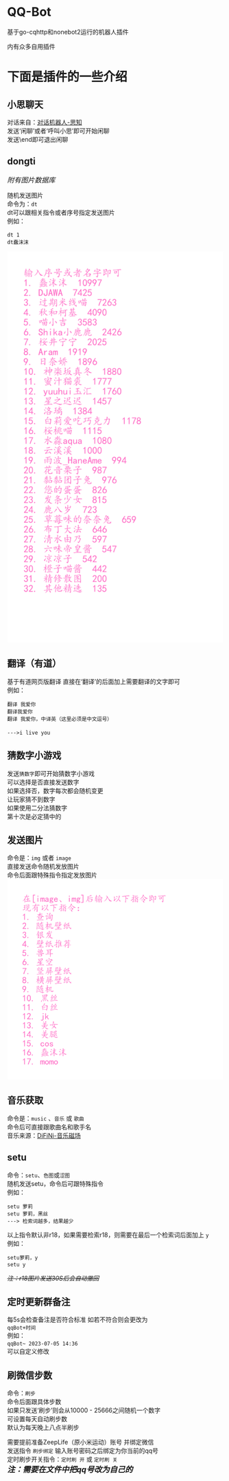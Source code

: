 # QQ-Bot
基于go-cqhttp和nonebot2运行的机器人插件

内有众多自用插件

# 下面是插件的一些介绍

## 小思聊天
对话来自：[对话机器人-思知](https://www.ownthink.com/robot.html)  
发送‘闲聊’或者‘呼叫小思’即可开始闲聊  
发送\end即可退出闲聊

## dongti

*<font size=3>附有图片数据库 </font>*  
 
随机发送图片  
命令为：`dt`  
dt可以跟相关指令或者序号指定发送图片  
例如：
```
dt 1 
dt蠢沫沫
```
![](plugins/dongti/image/output.png)
## 翻译（有道）
基于有道网页版翻译
直接在‘翻译’的后面加上需要翻译的文字即可  
例如：  
```
翻译 我爱你
翻译我爱你
翻译 我爱你，中译英（这里必须是中文逗号）

--->i live you
```
## 猜数字小游戏
发送`猜数字`即可开始猜数字小游戏  
可以选择是否直接发送数字  
如果选择否，数字每次都会随机变更  
让玩家猜不到数字  
如果使用二分法猜数字  
第十次是必定猜中的

## 发送图片
命令是：`img` 或者 `image`  
直接发送命令随机发放图片  
命令后面跟特殊指令指定发放图片  
![](plugins/image/image/output.png)


## 音乐获取
命令是：`music` 、`音乐` 或 `歌曲`  
命令后可直接跟歌曲名和歌手名  
音乐来源：[DiFiNi-音乐磁场](https://www.hifini.com/)

## setu
命令：`setu`、`色图`或`涩图`  
随机发送setu，命令后可跟特殊指令  
例如：  
```
setu 萝莉
setu 萝莉，黑丝
---> 检索词越多，结果越少
```
以上指令默认非r18，如果需要检索r18，则需要在最后一个检索词后面加上 `y`  
例如：  
```
setu萝莉，y
setu y
```
*~~注：r18图片发送30S后会自动撤回~~*

## 定时更新群备注
每5s会检查备注是否符合标准 如若不符合则会更改为  
`qqBot+时间`  
例如：  
`qqBot~ 2023-07-05 14:36`  
可以自定义修改

## 刷微信步数
命令：`刷步`  
命令后面跟具体步数  
如果只发送‘刷步’则会从10000 - 25666之间随机一个数字  
可设置每天自动刷步数  
默认为每天晚上八点半刷步

需要提前准备ZeepLife（原小米运动）账号 并绑定微信  
发送指令 `刷步绑定` 输入账号密码之后绑定为你当前的qq号  
定时刷步开关指令：`定时刷 开` 或 `定时刷 关`  
***<font size=4>注：需要在文件中把qq号改为自己的</font>***
